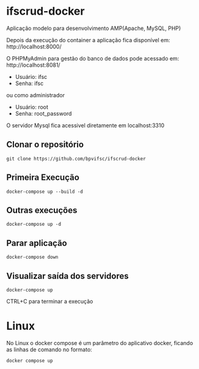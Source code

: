 # ifscrud-docker

Aplicação modelo para desenvolvimento AMP(Apache, MySQL, PHP)

Depois da execução do container a aplicação fica disponível em:
http://localhost:8000/

O PHPMyAdmin para gestão do banco de dados pode acessado em:
http://localhost:8081/
* Usuário: ifsc
* Senha: ifsc

ou como administrador

* Usuário: root
* Senha: root_password

O servidor Mysql fica acessivel diretamente em localhost:3310

## Clonar o repositório
```
git clone https://github.com/bpvifsc/ifscrud-docker
```

## Primeira Execução
```
docker-compose up --build -d
```

## Outras execuções
```
docker-compose up -d
```

## Parar aplicação
```
docker-compose down
```

## Visualizar saída dos servidores
```
docker-compose up
```
CTRL+C para terminar a execução

# Linux

No Linux o docker compose é um parâmetro do aplicativo docker, ficando as linhas de comando no formato:
```
docker compose up
```
